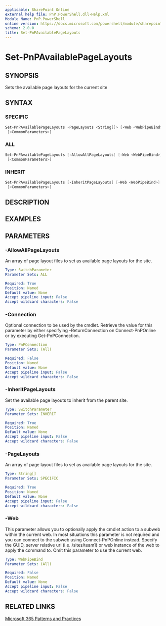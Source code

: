 ```yaml
---
applicable: SharePoint Online
external help file: PnP.PowerShell.dll-Help.xml
Module Name: PnP.PowerShell
online version: https://docs.microsoft.com/powershell/module/sharepoint-pnp/set-pnpavailablepagelayouts
schema: 2.0.0
title: Set-PnPAvailablePageLayouts
---
```


# Set-PnPAvailablePageLayouts

## SYNOPSIS
Sets the available page layouts for the current site

## SYNTAX

### SPECIFIC
```powershell
Set-PnPAvailablePageLayouts -PageLayouts <String[]> [-Web <WebPipeBind>] [-Connection <PnPConnection>]
 [<CommonParameters>]
```

### ALL
```powershell
Set-PnPAvailablePageLayouts [-AllowAllPageLayouts] [-Web <WebPipeBind>] [-Connection <PnPConnection>]
 [<CommonParameters>]
```

### INHERIT
```powershell
Set-PnPAvailablePageLayouts [-InheritPageLayouts] [-Web <WebPipeBind>] [-Connection <PnPConnection>]
 [<CommonParameters>]
```

## DESCRIPTION

## EXAMPLES

## PARAMETERS

### -AllowAllPageLayouts
An array of page layout files to set as available page layouts for the site.

```yaml
Type: SwitchParameter
Parameter Sets: ALL

Required: True
Position: Named
Default value: None
Accept pipeline input: False
Accept wildcard characters: False
```

### -Connection
Optional connection to be used by the cmdlet. Retrieve the value for this parameter by either specifying -ReturnConnection on Connect-PnPOnline or by executing Get-PnPConnection.

```yaml
Type: PnPConnection
Parameter Sets: (All)

Required: False
Position: Named
Default value: None
Accept pipeline input: False
Accept wildcard characters: False
```

### -InheritPageLayouts
Set the available page layouts to inherit from the parent site.

```yaml
Type: SwitchParameter
Parameter Sets: INHERIT

Required: True
Position: Named
Default value: None
Accept pipeline input: False
Accept wildcard characters: False
```

### -PageLayouts
An array of page layout files to set as available page layouts for the site.

```yaml
Type: String[]
Parameter Sets: SPECIFIC

Required: True
Position: Named
Default value: None
Accept pipeline input: False
Accept wildcard characters: False
```

### -Web
This parameter allows you to optionally apply the cmdlet action to a subweb within the current web. In most situations this parameter is not required and you can connect to the subweb using Connect-PnPOnline instead. Specify the GUID, server relative url (i.e. /sites/team1) or web instance of the web to apply the command to. Omit this parameter to use the current web.

```yaml
Type: WebPipeBind
Parameter Sets: (All)

Required: False
Position: Named
Default value: None
Accept pipeline input: False
Accept wildcard characters: False
```

## RELATED LINKS

[Microsoft 365 Patterns and Practices](https://aka.ms/m365pnp)